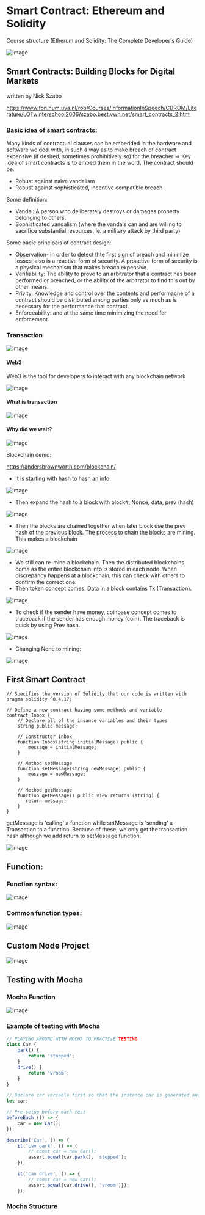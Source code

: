 # Smart Contract: Ethereum and Solidity

Course structure (Etherum and Solidity: The Complete Developer's Guide)

![image](https://user-images.githubusercontent.com/79841341/171518640-0e4f9af1-7efd-42b8-a034-9152fa16684e.png)

## Smart Contracts: Building Blocks for Digital Markets
written by Nick Szabo

https://www.fon.hum.uva.nl/rob/Courses/InformationInSpeech/CDROM/Literature/LOTwinterschool2006/szabo.best.vwh.net/smart_contracts_2.html

### Basic idea of smart contracts:

Many kinds of contractual clauses can be embedded in the hardware and software we deal with, in such a way as to make breach of contract expensive (if desired, sometimes prohibitively so) for the breacher => Key idea of smart contracts is to embed them in the word. The contract should be:
- Robust against naive vandalism
- Robust against sophisticated, incentive compatible breach

Some definition:
- Vandal: A person who deliberately destroys or damages property belonging to others.
- Sophisticated vandalism (where the vandals can and are willing to sacrifice substantial resources, ie. a military attack by third party)

Some bacic principals of contract design:
- Observation- in order to detect thte first sign of breach and minimize losses, also is a reactive form of security. A proactive form of security is a physical mechanism that makes breach expensive.
- Verifiability: The ability to prove to an arbitrator that a contract has been performed or breached, or the ability of the arbitrator to find this out by other means.
- Privity: Knowledge and control over the contents and performacne of a contract should be distributed among parties only as much as is necessary for the performance that contract.
- Enforceability: and at the same time minimizing the need for enforcement.

### Transaction

![image](https://user-images.githubusercontent.com/79841341/173215760-a752384a-c439-46c9-982c-c574e66fe780.png)

#### Web3
Web3 is the tool for developers to interact with any blockchain network

![image](https://user-images.githubusercontent.com/79841341/173216013-527e63ef-9668-4d8b-99e7-d92c3e38af0a.png)

#### What is transaction

![image](https://user-images.githubusercontent.com/79841341/173215706-07eaaeae-4a96-4543-969b-a2fd4980ef48.png)

#### Why did we wait?

![image](https://user-images.githubusercontent.com/79841341/173236144-0077e6c9-11e8-4576-a155-a8da9f9647c5.png)

Blockchain demo:

https://andersbrownworth.com/blockchain/

- It is starting with hash to hash an info.

![image](https://user-images.githubusercontent.com/79841341/173236065-b2b8e46d-8310-4d7d-8e24-289fb98dc7eb.png)

- Then expand the hash to a block with block#, Nonce, data, prev (hash)

![image](https://user-images.githubusercontent.com/79841341/173236046-aa45497f-4198-47ad-9a30-852e3e67a997.png)

- Then the blocks are chained together when later block use the prev hash of the previous block. The process to chain the blocks are mining. This makes a blockchain

![image](https://user-images.githubusercontent.com/79841341/173236019-58da4115-3bb7-4f77-b1a5-62d7b82d6b6c.png)

- We still can re-mine a blockchain. Then the distributed blockchains come as the entire blockchain info is stored in each node. When discrepancy happens at a blockchain, this can check with others to confirm the correct one.
- Then token concept comes: Data in a block contains Tx (Transaction).

![image](https://user-images.githubusercontent.com/79841341/173235978-9b47762f-5241-434e-b567-0b3a0b0d844b.png)

- To check if the sender have money, coinbase concept comes to traceback if the sender has enough money (coin). The traceback is quick by using Prev hash.

![image](https://user-images.githubusercontent.com/79841341/173235958-050813a1-5159-42ae-b594-6bdc6cdd065b.png)

- Changing None to mining:

![image](https://user-images.githubusercontent.com/79841341/173236933-4b30c694-3c9e-4139-9b40-198e0ffc395b.png)

## First Smart Contract

```solidity
// Specifies the version of Solidity that our code is written with
pragma solidity ^0.4.17;

// Define a new contract having some methods and variable
contract Inbox {
    // Declare all of the insance variables and their types
    string public message;

    // Constructor Inbox
    function Inbox(string initialMessage) public {
        message = initialMessage;
    }

    // Method setMessage
    function setMessage(string newMessage) public {
        message = newMessage;
    }

    // Method getMessage
    function getMessage() public view returns (string) {
       return message;
    }
}
```

getMessage is 'calling' a function while setMessage is 'sending' a Transaction to a function. Because of these, we only get the transaction hash although we add return to setMessage function.

![image](https://user-images.githubusercontent.com/79841341/172404330-2b2abed7-226b-4f9b-a3ce-2d3570cea2aa.png)


## Function:

### Function syntax:

![image](https://user-images.githubusercontent.com/79841341/172398380-20f8ccf3-9d7a-42d4-8d00-f933f6c56548.png)

### Common function types:

![image](https://user-images.githubusercontent.com/79841341/172397122-4b196a04-7256-42b5-a5c2-d166f1529a4c.png)

## Custom Node Project

![image](https://user-images.githubusercontent.com/79841341/173176818-af370dbd-2120-43e6-b050-b9d58f19bf31.png)

## Testing with Mocha

### Mocha Function

![image](https://user-images.githubusercontent.com/79841341/173213365-d3f6b8ee-d8af-44e8-8103-e70f39fdb2e1.png)

### Example of testing with Mocha
```js
// PLAYING AROUND WITH MOCHA TO PRACTIsE TESTING
class Car {
	park() {
		return 'stopped';
	}
	drive() {
		return 'vroom';
	}
}

// Declare car variable first so that the instance car is generated and passed to describe
let car;

// Pre-setup before each test
beforeEach (() => {
	car = new Car();
});

describe('Car', () => {
	it('can park', () => {
		// const car = new Car();
		assert.equal(car.park(), 'stopped');
	});

	it('can drive', () => {
		// const car = new Car();
		assert.equal(car.drive(), 'vroom')});
	});
```

### Mocha Structure
